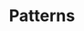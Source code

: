 ---
title: Patterns
image: image.png
filter: filter-patterns

content:
    items:
        - '@taxonomy.function': pattern_1D
        - '@taxonomy.function': pattern_2D
        - '@taxonomy.function': pattern_3D
    filter:
        published: true
        type: 'tech' 
    order:
        by: date
        dir: desc
    limit: 12
    pagination: true

form:
    name: filter-patterns
    id: items-filter
    classes: row
    fields:
        -
            name: filter
            type: fieldset
            id: filter
            classes: "col-12 col-md-6 text-center text-md-left"
            fields:
                -
                    name: pattern_type
                    label: Type
                    type: select
                    id: pattern_type
                    classes: custom-select
                    options:
                        'all': 'All Types'
                        '1D':  '1D | Linear'
                        '2D':  '2D | Planar'
                        '3D':  '3D | Spatial'
                -
                    name: pattern_segsize
                    label: Parts
                    type: select
                    id: pattern_segsize
                    classes: custom-select
                    options:
                        'all': 'All Sizes'
                        '1':   'repeat 1 part'
                        '2':   'repeat 2 parts'
                        '3':   'repeat 3 parts'
                        '4':   'repeat 4 parts'
                        '5':   'repeat 5 parts'
                        '6':   'repeat 6 parts'
                        '7':   'repeat 7 parts'
                        '8':   'repeat 8 parts'
                        '_9up': 'more parts'
        -
            name: sorting
            type: fieldset
            id: sorting
            classes: "col-12 col-md-6 text-center text-md-right"
            fields:
                - 
                    name: order_by
                    label: Order By
                    type: select
                    id: order_by
                    classes: custom-select
                    default: 'header.taxonomy.partcount'
                    options:
                        'title': 'by Title'
                        'date': 'by Date Added'
                        'modified': 'by Date Modified'
                        'header.taxonomy.partcount': 'by Part Count'
                        'random': 'in Random Order'
                -
                    name: order_dir
                    label: Order Direction
                    type: select
                    id: order_dir
                    classes: custom-select
                    default: 'asc'
                    options:
                        'asc': 'Up'
                        'desc': 'Down'
    buttons:
        submit:
            value: Filter
    process:
        redirect: >-
            /techs/collections/patterns/{% 
                set pattern_segsize = form.value.pattern_segsize                                      %}{%
                set pattern_segsize = pattern_segsize|slice(0,3) == 'all' ? 'all' : pattern_segsize   %}{%
                set pattern_type    = form.value.pattern_type                                         %}{%
                if pattern_type == 'all'                                                              %}{%
                    if pattern_segsize != 'all'                                                       %}{%
                        set filter = 'pattern_segsize:' ~ pattern_segsize ~ '/'                       %}{%
                    endif                                                                             %}{%
                else                                                                                  %}{%
                    if pattern_segsize != 'all'                                                       %}{%
                        set filter = 'pattern_' ~ pattern_type ~ '_segsize:' ~ pattern_segsize  ~ '/' %}{%
                    else                                                                              %}{%
                        set filter = 'function:pattern_' ~ pattern_type  ~ '/'                        %}{%
                    endif                                                                             %}{%
                endif                                                                                 %}{{ filter }}{%
                set order_by = form.value.order_by                                                    %}{%
                set order_dir = form.value.order_dir                                                  %}{%
                set ordering = 'orderby:' ~ order_by ~ '/orderdir:' ~ order_dir                       %}{{ ordering }}
---